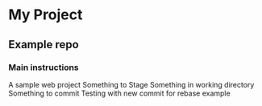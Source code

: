 # My Project

## Example repo

### Main instructions
A sample web project
Something to Stage
Something in working directory
Something to commit 
Testing with new commit for rebase example
